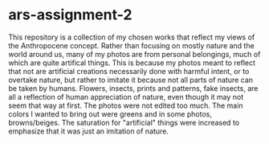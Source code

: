 # ars-assignment-2
This repository is a collection of my chosen works that reflect my views of the Anthropocene concept. Rather than focusing on mostly nature and the world around us, many of my photos are from personal belongings, much of which are quite artifical things. This is because my photos meant to reflect that not are artificial creations necessarily done with harmful intent, or to overtake nature, but rather to imitate it because not all parts of nature can be taken by humans. Flowers, insects, prints and patterns, fake insects, are all a reflection of human appreciation of nature, even though it may not seem that way at first. The photos were not edited too much. The main colors I wanted to bring out were greens and in some photos, browns/beiges. The saturation for "artificial" things were increased to emphasize that it was just an imitation of nature.
